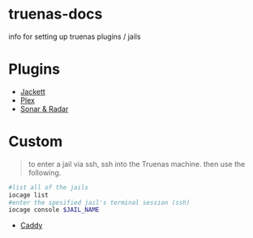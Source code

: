 # truenas-docs
info for setting up truenas plugins / jails


# Plugins
- [Jackett](plugins/Jackett/jackett.md)
- [Plex](plugins/plex.md)
- [Sonar & Radar](plugins/sonar-&-radar.md)

# Custom
> to enter a jail via ssh, ssh into the Truenas machine. then use the following.

```bash
#list all of the jails
iocage list
#enter the spesified jail's terminal session (ssh)
iocage console $JAIL_NAME
```

- [Caddy](Custom/Caddy/README.md)